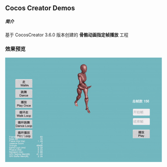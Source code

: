## Cocos Creator Demos

##### 简介
基于 CocosCreator 3.6.0 版本创建的 **骨骼动画指定帧播放** 工程

### 效果预览
![image](../../../gif/202203/2022031503.gif)
